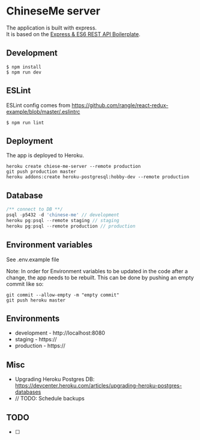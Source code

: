 # ChineseMe server
The application is built with express.  
It is based on the [Express & ES6 REST API Boilerplate](https://github.com/developit/express-es6-rest-api).

## Development
```
$ npm install
$ npm run dev
```

## ESLint
ESLint config comes from https://github.com/rangle/react-redux-example/blob/master/.eslintrc
```
$ npm run lint
```

## Deployment
The app is deployed to Heroku.
```
heroku create chiese-me-server --remote production
git push production master
heroku addons:create heroku-postgresql:hobby-dev --remote production
```

## Database
```js
/** connect to DB **/
psql -p5432 -d 'chinese-me' // development
heroku pg:psql --remote staging // staging
heroku pg:psql --remote production // production
```

## Environment variables
See .env.example file

Note: In order for Environment variables to be updated in the code after a change,
the app needs to be rebuilt. This can be done by pushing an empty commit like so:

```
git commit --allow-empty -m "empty commit"
git push heroku master
```

## Environments
- development - http://localhost:8080
- staging - https://
- production - https://

## Misc
- Upgrading Heroku Postgres DB: https://devcenter.heroku.com/articles/upgrading-heroku-postgres-databases
- // TODO: Schedule backups

## TODO
- [ ]
